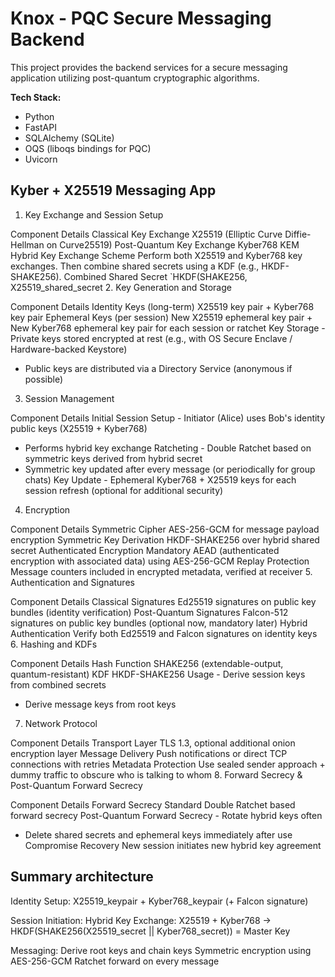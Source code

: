 # Knox - PQC Secure Messaging Backend

This project provides the backend services for a secure messaging application utilizing post-quantum cryptographic algorithms.

**Tech Stack:**
*   Python
*   FastAPI
*   SQLAlchemy (SQLite)
*   OQS (liboqs bindings for PQC)
*   Uvicorn


## Kyber + X25519 Messaging App

1. Key Exchange and Session Setup

Component	Details
Classical Key Exchange	X25519 (Elliptic Curve Diffie-Hellman on Curve25519)
Post-Quantum Key Exchange	Kyber768 KEM
Hybrid Key Exchange Scheme	Perform both X25519 and Kyber768 key exchanges. Then combine shared secrets using a KDF (e.g., HKDF-SHAKE256).
Combined Shared Secret	`HKDF(SHAKE256, X25519_shared_secret
2. Key Generation and Storage

Component	Details
Identity Keys (long-term)	X25519 key pair + Kyber768 key pair
Ephemeral Keys (per session)	New X25519 ephemeral key pair + New Kyber768 ephemeral key pair for each session or ratchet
Key Storage	- Private keys stored encrypted at rest (e.g., with OS Secure Enclave / Hardware-backed Keystore)
- Public keys are distributed via a Directory Service (anonymous if possible)
3. Session Management

Component	Details
Initial Session Setup	- Initiator (Alice) uses Bob's identity public keys (X25519 + Kyber768)
- Performs hybrid key exchange
Ratcheting	- Double Ratchet based on symmetric keys derived from hybrid secret
- Symmetric key updated after every message (or periodically for group chats)
Key Update	- Ephemeral Kyber768 + X25519 keys for each session refresh (optional for additional security)
4. Encryption

Component	Details
Symmetric Cipher	AES-256-GCM for message payload encryption
Symmetric Key Derivation	HKDF-SHAKE256 over hybrid shared secret
Authenticated Encryption	Mandatory AEAD (authenticated encryption with associated data) using AES-256-GCM
Replay Protection	Message counters included in encrypted metadata, verified at receiver
5. Authentication and Signatures

Component	Details
Classical Signatures	Ed25519 signatures on public key bundles (identity verification)
Post-Quantum Signatures	Falcon-512 signatures on public key bundles (optional now, mandatory later)
Hybrid Authentication	Verify both Ed25519 and Falcon signatures on identity keys
6. Hashing and KDFs

Component	Details
Hash Function	SHAKE256 (extendable-output, quantum-resistant)
KDF	HKDF-SHAKE256
Usage	- Derive session keys from combined secrets
- Derive message keys from root keys
7. Network Protocol

Component	Details
Transport Layer	TLS 1.3, optional additional onion encryption layer
Message Delivery	Push notifications or direct TCP connections with retries
Metadata Protection	Use sealed sender approach + dummy traffic to obscure who is talking to whom
8. Forward Secrecy & Post-Quantum Forward Secrecy

Component	Details
Forward Secrecy	Standard Double Ratchet based forward secrecy
Post-Quantum Forward Secrecy	- Rotate hybrid keys often
- Delete shared secrets and ephemeral keys immediately after use
Compromise Recovery	New session initiates new hybrid key agreement


## Summary architecture 
Identity Setup:
  X25519_keypair + Kyber768_keypair (+ Falcon signature)

Session Initiation:
  Hybrid Key Exchange: X25519 + Kyber768
  -> HKDF(SHAKE256(X25519_secret || Kyber768_secret)) = Master Key

Messaging:
  Derive root keys and chain keys
  Symmetric encryption using AES-256-GCM
  Ratchet forward on every message
